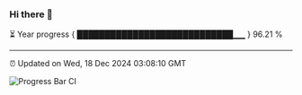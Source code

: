 ### Hi there 👋

⏳ Year progress { ████████████████████████████▁▁ } 96.21 %

---

⏰ Updated on Wed, 18 Dec 2024 03:08:10 GMT

![Progress Bar CI](https://github.com/IshwaranRudhara/GIT-ACTION/workflows/Progress%20Bar%20CI/badge.svg)
